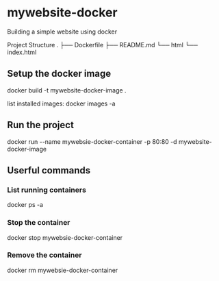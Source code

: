 # mywebsite-docker
Building a simple website using docker

Project Structure
.
├── Dockerfile
├── README.md
└── html
    └── index.html

## Setup the docker image

docker build -t mywebsite-docker-image .

list installed images:
docker images -a

## Run the project

docker run --name mywebsie-docker-container -p 80:80 -d mywebsite-docker-image 

## Userful commands
### List running containers
docker ps -a

### Stop the container
docker stop mywebsie-docker-container

### Remove the container
docker rm mywebsie-docker-container




